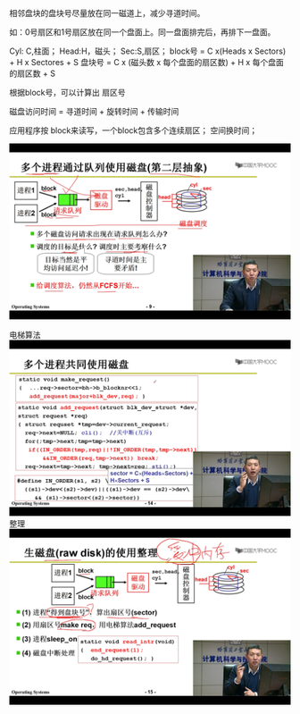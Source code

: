 相邻盘块的盘块号尽量放在同一磁道上，减少寻道时间。

如：0号扇区和1号扇区放在同一个盘面上。同一盘面排完后，再排下一盘面。

Cyl: C,柱面；
Head:H，磁头；
Sec:S,扇区；
block号 = C x(Heads x Sectors) + H x Sectores + S
盘块号 = C x (磁头数 x 每个盘面的扇区数) + H x 每个盘面的扇区数 + S

根据block号，可以计算出 扇区号

磁盘访问时间 = 寻道时间 + 旋转时间 + 传输时间

应用程序按 block来读写，一个block包含多个连续扇区； 空间换时间；

![img.png](img.png)


电梯算法
![img_1.png](img_1.png)
整理
![img_2.png](img_2.png)


